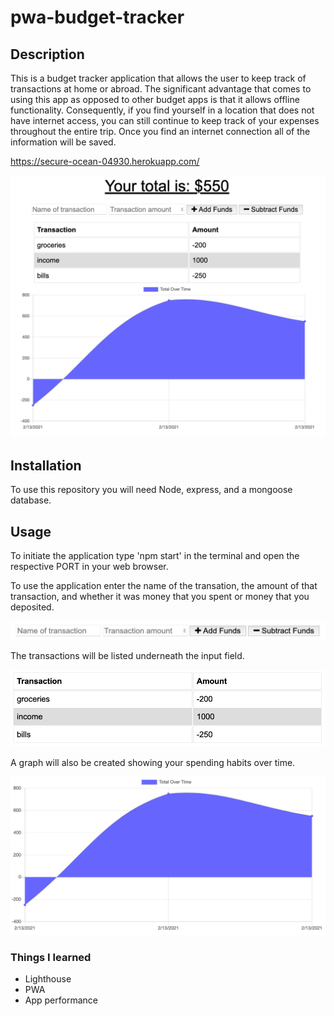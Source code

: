 # pwa-budget-tracker

## Description

This is a budget tracker application that allows the user to keep track of transactions at home or abroad. The significant advantage that comes to using this app as opposed to other budget apps is that it allows offline functionality. Consequently, if you find yourself in a location that does not have internet access, you can still continue to keep track of your expenses throughout the entire trip. Once you find an internet connection all of the information will be saved.

https://secure-ocean-04930.herokuapp.com/

![](public/icons/budget_home.png)

## Installation

To use this repository you will need Node, express, and a mongoose database.

## Usage

To initiate the application type 'npm start' in the terminal and open the respective PORT in your web browser.

To use the application enter the name of the transation, the amount of that transaction, and whether it was money that you spent or money that you deposited.

![](public/icons/input_field.png)

The transactions will be listed underneath the input field.

![](public/icons/table_field.png)

A graph will also be created showing your spending habits over time.

![](public/icons/graph_field.png)

### Things I learned

- Lighthouse
- PWA
- App performance
